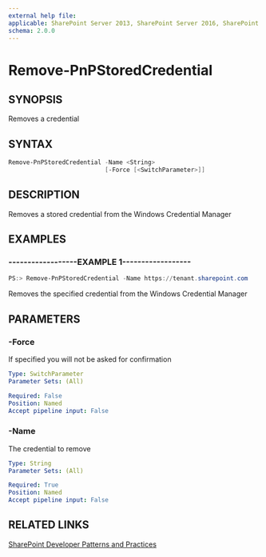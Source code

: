 ```yaml
---
external help file:
applicable: SharePoint Server 2013, SharePoint Server 2016, SharePoint Online
schema: 2.0.0
---
```

# Remove-PnPStoredCredential

## SYNOPSIS
Removes a credential

## SYNTAX 

```powershell
Remove-PnPStoredCredential -Name <String>
                           [-Force [<SwitchParameter>]]
```

## DESCRIPTION
Removes a stored credential from the Windows Credential Manager

## EXAMPLES

### ------------------EXAMPLE 1------------------
```powershell
PS:> Remove-PnPStoredCredential -Name https://tenant.sharepoint.com
```

Removes the specified credential from the Windows Credential Manager

## PARAMETERS

### -Force
If specified you will not be asked for confirmation

```yaml
Type: SwitchParameter
Parameter Sets: (All)

Required: False
Position: Named
Accept pipeline input: False
```

### -Name
The credential to remove

```yaml
Type: String
Parameter Sets: (All)

Required: True
Position: Named
Accept pipeline input: False
```

## RELATED LINKS

[SharePoint Developer Patterns and Practices](http://aka.ms/sppnp)